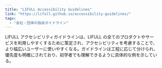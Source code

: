 ```yaml
---
title: "LIFULL Accessibility Guidelines"
link: "https://lifull.github.io/accessibility-guidelines/"
tags:
  - "会社・団体の独自ガイドライン"
---
```


LIFULL アクセシビリティガイドラインは、LIFULL の全てのプロダクトやサービスを利用しやすくするために策定され、アクセシビリティを考慮することで、より幅広いユーザーに使いやすくなる。ガイドラインは工程に応じて分けられ、優先度も明確にされており、初学者でも理解できるように具体的な例を示している。
